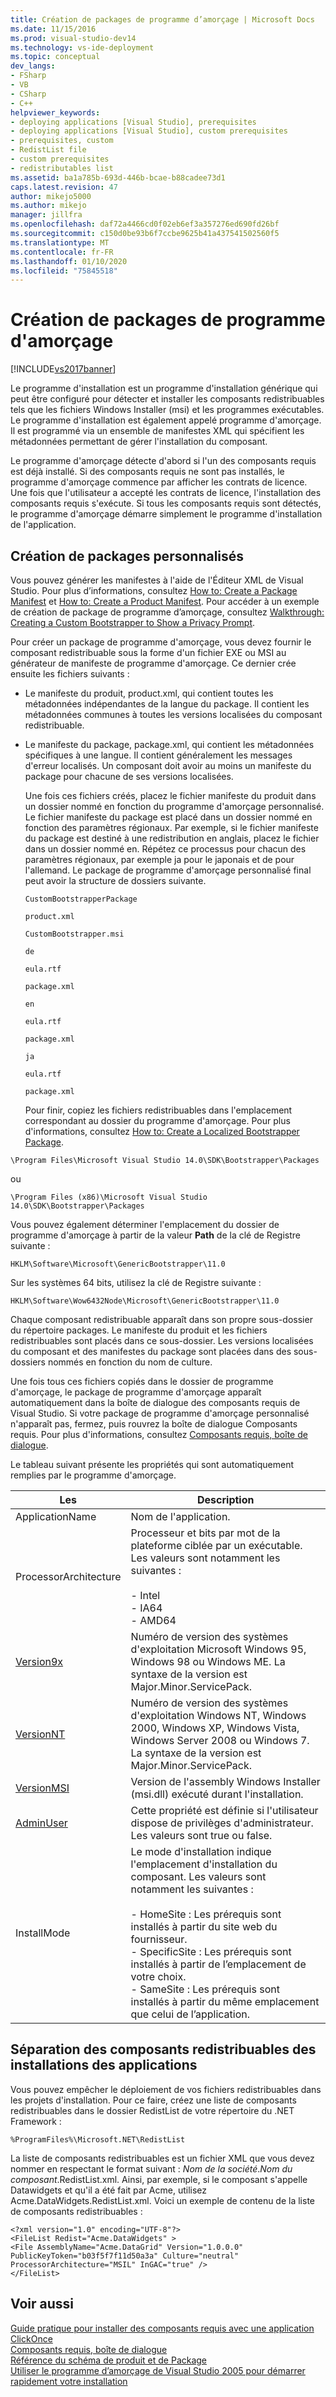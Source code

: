 ```yaml
---
title: Création de packages de programme d’amorçage | Microsoft Docs
ms.date: 11/15/2016
ms.prod: visual-studio-dev14
ms.technology: vs-ide-deployment
ms.topic: conceptual
dev_langs:
- FSharp
- VB
- CSharp
- C++
helpviewer_keywords:
- deploying applications [Visual Studio], prerequisites
- deploying applications [Visual Studio], custom prerequisites
- prerequisites, custom
- RedistList file
- custom prerequisites
- redistributables list
ms.assetid: ba1a785b-693d-446b-bcae-b88cadee73d1
caps.latest.revision: 47
author: mikejo5000
ms.author: mikejo
manager: jillfra
ms.openlocfilehash: daf72a4466cd0f02eb6ef3a357276ed690fd26bf
ms.sourcegitcommit: c150d0be93b6f7ccbe9625b41a437541502560f5
ms.translationtype: MT
ms.contentlocale: fr-FR
ms.lasthandoff: 01/10/2020
ms.locfileid: "75845518"
---
```

# <a name="creating-bootstrapper-packages"></a>Création de packages de programme d'amorçage
[!INCLUDE[vs2017banner](../includes/vs2017banner.md)]

Le programme d'installation est un programme d'installation générique qui peut être configuré pour détecter et installer les composants redistribuables tels que les fichiers Windows Installer (msi) et les programmes exécutables. Le programme d'installation est également appelé programme d'amorçage. Il est programmé via un ensemble de manifestes XML qui spécifient les métadonnées permettant de gérer l'installation du composant.  
  
 Le programme d'amorçage détecte d'abord si l'un des composants requis est déjà installé. Si des composants requis ne sont pas installés, le programme d'amorçage commence par afficher les contrats de licence. Une fois que l'utilisateur a accepté les contrats de licence, l'installation des composants requis s'exécute. Si tous les composants requis sont détectés, le programme d'amorçage démarre simplement le programme d'installation de l'application.  
  
## <a name="creating-custom-packages"></a>Création de packages personnalisés  
 Vous pouvez générer les manifestes à l'aide de l'Éditeur XML de Visual Studio. Pour plus d’informations, consultez [How to: Create a Package Manifest](../deployment/how-to-create-a-package-manifest.md) et [How to: Create a Product Manifest](../deployment/how-to-create-a-product-manifest.md). Pour accéder à un exemple de création de package de programme d’amorçage, consultez [Walkthrough: Creating a Custom Bootstrapper to Show a Privacy Prompt](../deployment/walkthrough-creating-a-custom-bootstrapper-to-show-a-privacy-prompt.md).  
  
 Pour créer un package de programme d'amorçage, vous devez fournir le composant redistribuable sous la forme d'un fichier EXE ou MSI au générateur de manifeste de programme d'amorçage. Ce dernier crée ensuite les fichiers suivants :  
  
- Le manifeste du produit, product.xml, qui contient toutes les métadonnées indépendantes de la langue du package. Il contient les métadonnées communes à toutes les versions localisées du composant redistribuable.  
  
- Le manifeste du package, package.xml, qui contient les métadonnées spécifiques à une langue. Il contient généralement les messages d'erreur localisés. Un composant doit avoir au moins un manifeste du package pour chacune de ses versions localisées.  
  
  Une fois ces fichiers créés, placez le fichier manifeste du produit dans un dossier nommé en fonction du programme d'amorçage personnalisé. Le fichier manifeste du package est placé dans un dossier nommé en fonction des paramètres régionaux. Par exemple, si le fichier manifeste du package est destiné à une redistribution en anglais, placez le fichier dans un dossier nommé en. Répétez ce processus pour chacun des paramètres régionaux, par exemple ja pour le japonais et de pour l'allemand. Le package de programme d'amorçage personnalisé final peut avoir la structure de dossiers suivante.  
  
  `CustomBootstrapperPackage`  
  
  `product.xml`  
  
  `CustomBootstrapper.msi`  
  
  `de`  
  
  `eula.rtf`  
  
  `package.xml`  
  
  `en`  
  
  `eula.rtf`  
  
  `package.xml`  
  
  `ja`  
  
  `eula.rtf`  
  
  `package.xml`  
  
  Pour finir, copiez les fichiers redistribuables dans l'emplacement correspondant au dossier du programme d'amorçage. Pour plus d'informations, consultez [How to: Create a Localized Bootstrapper Package](../deployment/how-to-create-a-localized-bootstrapper-package.md).  
  
```  
\Program Files\Microsoft Visual Studio 14.0\SDK\Bootstrapper\Packages  
```  
  
 ou  
  
```  
\Program Files (x86)\Microsoft Visual Studio 14.0\SDK\Bootstrapper\Packages  
```  
  
 Vous pouvez également déterminer l'emplacement du dossier de programme d'amorçage à partir de la valeur **Path** de la clé de Registre suivante :  
  
```  
HKLM\Software\Microsoft\GenericBootstrapper\11.0  
```  
  
 Sur les systèmes 64 bits, utilisez la clé de Registre suivante :  
  
```  
HKLM\Software\Wow6432Node\Microsoft\GenericBootstrapper\11.0  
```  
  
 Chaque composant redistribuable apparaît dans son propre sous-dossier du répertoire packages. Le manifeste du produit et les fichiers redistribuables sont placés dans ce sous-dossier. Les versions localisées du composant et des manifestes du package sont placées dans des sous-dossiers nommés en fonction du nom de culture.  
  
 Une fois tous ces fichiers copiés dans le dossier de programme d'amorçage, le package de programme d'amorçage apparaît automatiquement dans la boîte de dialogue des composants requis de Visual Studio. Si votre package de programme d'amorçage personnalisé n'apparaît pas, fermez, puis rouvrez la boîte de dialogue Composants requis. Pour plus d'informations, consultez [Composants requis, boîte de dialogue](../ide/reference/prerequisites-dialog-box.md).  
  
 Le tableau suivant présente les propriétés qui sont automatiquement remplies par le programme d'amorçage.  
  
|Les|Description|  
|--------------|-----------------|  
|ApplicationName|Nom de l'application.|  
|ProcessorArchitecture|Processeur et bits par mot de la plateforme ciblée par un exécutable. Les valeurs sont notamment les suivantes :<br /><br /> -   Intel<br />-   IA64<br />-   AMD64|  
|[Version9x](https://msdn.microsoft.com/library/aa372490\(v=vs.140\).aspx)|Numéro de version des systèmes d'exploitation Microsoft Windows 95, Windows 98 ou Windows ME. La syntaxe de la version est Major.Minor.ServicePack.|  
|[VersionNT](/windows/desktop/Msi/versionnt)|Numéro de version des systèmes d'exploitation Windows NT, Windows 2000, Windows XP, Windows Vista, Windows Server 2008 ou Windows 7. La syntaxe de la version est Major.Minor.ServicePack.|  
|[VersionMSI](https://msdn.microsoft.com/library/aa372493\(v=vs.140\).aspx)|Version de l'assembly Windows Installer (msi.dll) exécuté durant l'installation.|  
|[AdminUser](https://msdn.microsoft.com/library/aa367545\(v=vs.140\).aspx)|Cette propriété est définie si l'utilisateur dispose de privilèges d'administrateur. Les valeurs sont true ou false.|  
|InstallMode|Le mode d'installation indique l'emplacement d'installation du composant. Les valeurs sont notamment les suivantes :<br /><br /> -   HomeSite : Les prérequis sont installés à partir du site web du fournisseur.<br />-   SpecificSite : Les prérequis sont installés à partir de l’emplacement de votre choix.<br />-   SameSite : Les prérequis sont installés à partir du même emplacement que celui de l’application.|  
  
## <a name="separating-redistributables-from-application-installations"></a>Séparation des composants redistribuables des installations des applications  
 Vous pouvez empêcher le déploiement de vos fichiers redistribuables dans les projets d'installation. Pour ce faire, créez une liste de composants redistribuables dans le dossier RedistList de votre répertoire du .NET Framework :  
  
 `%ProgramFiles%\Microsoft.NET\RedistList`  
  
 La liste de composants redistribuables est un fichier XML que vous devez nommer en respectant le format suivant : *Nom de la société*.*Nom du composant*.RedistList.xml. Ainsi, par exemple, si le composant s'appelle Datawidgets et qu'il a été fait par Acme, utilisez Acme.DataWidgets.RedistList.xml. Voici un exemple de contenu de la liste de composants redistribuables :  
  
```  
<?xml version="1.0" encoding="UTF-8"?>  
<FileList Redist="Acme.DataWidgets" >  
<File AssemblyName="Acme.DataGrid" Version="1.0.0.0" PublicKeyToken="b03f5f7f11d50a3a" Culture="neutral" ProcessorArchitecture="MSIL" InGAC="true" />  
</FileList>  
```  
  
## <a name="see-also"></a>Voir aussi  
 [Guide pratique pour installer des composants requis avec une application ClickOnce](../deployment/how-to-install-prerequisites-with-a-clickonce-application.md)   
 [Composants requis, boîte de dialogue](../ide/reference/prerequisites-dialog-box.md)   
 [Référence du schéma de produit et de Package](../deployment/product-and-package-schema-reference.md)   
 [Utiliser le programme d’amorçage de Visual Studio 2005 pour démarrer rapidement votre installation](https://msdn.microsoft.com/magazine/cc163899.aspx)
